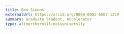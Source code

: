```yaml
---
title: Ben Simons
externalUrl: https://orcid.org/0000-0002-6567-1329
summary: Graduate Student, Accelerator
type: altnorthernillinoisuniversity
---
```

